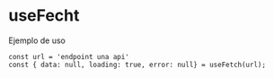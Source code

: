 # useFecht

Ejemplo de uso
```
const url = 'endpoint una api'
const { data: null, loading: true, error: null} = useFetch(url);

```